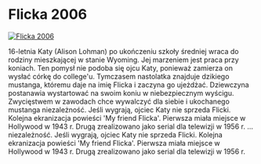 Flicka 2006 
=============
[![Flicka 2006 ](http://vidos.pl/images/player.gif)](http://vidos.pl/flicka-2006)

 16-letnia Katy (Alison Lohman) po ukończeniu szkoły średniej wraca do rodziny mieszkającej w stanie Wyoming. Jej marzeniem jest praca przy koniach. Ten pomysł nie podoba się ojcu Katy, ponieważ zamierza on wysłać córkę do college'u. Tymczasem nastolatka znajduje dzikiego mustanga, któremu daje na imię Flicka i zaczyna go ujeżdżać. Dziewczyna postanawia wystartować na swoim koniu w niebezpiecznym wyścigu. Zwycięstwem w zawodach chce wywalczyć dla siebie i ukochanego mustanga niezależność. Jeśli wygrają, ojciec Katy nie sprzeda Flicki. Kolejna ekranizacja powieści 'My friend Flicka'. Pierwsza miała miejsce w Hollywood w 1943 r. Drugą zrealizowano jako serial dla telewizji w 1956 r.  ... niezależność. Jeśli wygrają, ojciec Katy nie sprzeda Flicki. Kolejna ekranizacja powieści 'My friend Flicka'. Pierwsza miała miejsce w Hollywood w 1943 r. Drugą zrealizowano jako serial dla telewizji w 1956 r.

